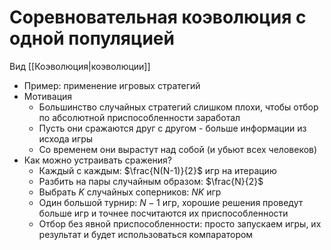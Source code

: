 # Соревновательная коэволюция с одной популяцией

Вид [[Коэволюция|коэволюции]]

* Пример: применение игровых стратегий
* Мотивация
	* Большинство случайных стратегий слишком плохи, чтобы отбор по абсолютной приспособленности заработал
	* Пусть они сражаются друг с другом - больше информации из исхода игры
	* Со временем они вырастут над собой (и убьют всех человеков)
* Как можно устраивать сражения?
	* Каждый с каждым: $\frac{N(N-1)}{2}$ игр на итерацию
	* Разбить на пары случайным образом: $\frac{N}{2}$
	* Выбрать $K$ случайных соперников: $NK$ игр
	* Один большой турнир: $N - 1$ игр, хорошие решения проведут больше игр и точнее посчитаются их приспособленности
	* Отбор без явной приспособленности: просто запускаем игры, их результат и будет использоваться компаратором
